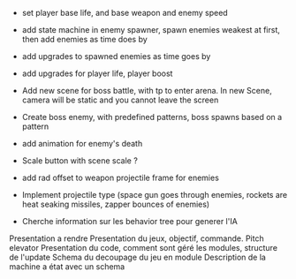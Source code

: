 

* set player base life, and base weapon and enemy speed
* add state machine in enemy spawner, spawn enemies weakest at first, then add enemies as time does by
* add upgrades to spawned enemies as time goes by
* add upgrades for player life, player boost

* Add new scene for boss battle, with tp to enter arena. In new Scene, camera will be static and you cannot leave the screen
* Create boss enemy, with predefined patterns, boss spawns based on a pattern

* add animation for enemy's death


* Scale button with scene scale ?

* add rad offset to weapon projectile frame for enemies

* Implement projectile type (space gun goes through enemies, rockets are heat seaking missiles, zapper bounces of enemies)

* Cherche information sur les behavior tree pour generer l'IA

Presentation a rendre
Presentation du jeux, objectif, commande. Pitch elevator
Presentation du code, comment sont géré les modules, structure de l'update
Schema du decoupage du jeu en module
Description de la machine a état avec un schema